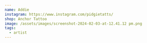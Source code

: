 ```yaml
---
name: Addie
instagram: https://www.instagram.com/pidgietatts/
shop: Anchor Tattoo
image: /assets/images/screenshot-2024-02-03-at-12.41.12 pm.png
tags:
  - artist
---
```

